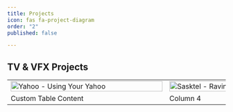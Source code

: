 ```yaml
---
title: Projects
icon: fas fa-project-diagram
order: "2"
published: false

---
```

<style>
.image {
    position: relative;
    width: 350px;
}

.image__img {
    display: block;
    width: 100%;
}

.image__overlay {
    position: absolute;
    top: 0;
    left: 0;
    width: 100%;
    height: 100%;
    background: rgba(0, 0, 0, 0.6);
    color: #ffffff;
    font-family: 'Quicksand', sans-serif;
    display: flex;
    flex-direction: column;
    align-items: center;
    justify-content: center;
    opacity: 0;
    transition: opacity 0.25s;
}

.image__overlay--blur {
    backdrop-filter: blur(5px);
}

.image__overlay--primary {
    background: #009578;
}

.image__overlay > * {
    transform: translateY(20px);
    transition: transform 0.25s;
}

.image__overlay:hover {
    opacity: 1;
}

.image__overlay:hover > * {
    transform: translateY(0);
}

.image__title {
    font-size: 2em;
    font-weight: bold;
}

.image__description {
    font-size: 1.25em;
    margin-top: 0.25em;
}
</style>
## TV & VFX Projects
<center>
<table>
<tbody>
	<tr>
		<td>
          <div class="image">
            <a href="https://vimeo.com/manage/videos/32025413">
    		<img class="image__img" src="https://res.cloudinary.com/felipenogueira3d-cloud/image/upload/v1568428023/yahoousingyouryahoo_yanb2s.jpg" alt="Yahoo - Using Your Yahoo">
            </a>
    			<div class="image__overlay image__overlay--primary">
        			<div class="image__title"></div>
        				<p class="image__description">
            				Yahoo - Using Your Yahoo
        				</p>
   				</div>
			</div>
     	</td>
		<td> 
          <div class="image">
    		<img class="image__img" src="https://res.cloudinary.com/felipenogueira3d-cloud/image/upload/v1568430982/sasktelravingred_c3h5pq.jpg" alt="Sasktel - Raving Red">
    			<div class="image__overlay image__overlay--primary">
        			<div class="image__title"></div>
        				<p class="image__description">
            				Sasktel - Raving Red
        				</p>
   				</div>
			</div>
     	</td>
	</tr>
	<tr>
		<td>Custom Table Content</td>
		<td>Column 4</td>
	</tr>
</tbody>
</table>
 </center>